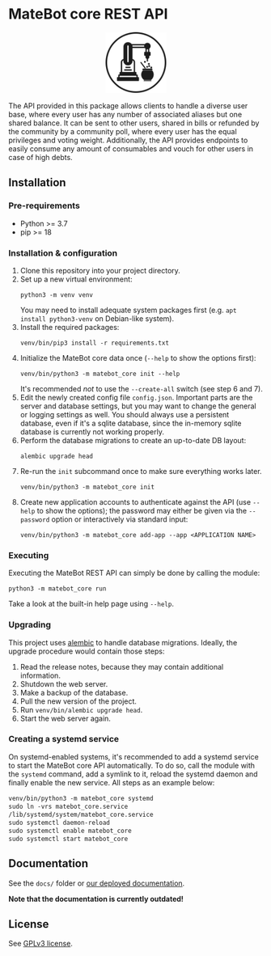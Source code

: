 # MateBot core REST API

<p align="center">
   <img width="120px" src="https://raw.githubusercontent.com/hopfenspace/MateBot/dev/static/img/matebot_alpha_1024.png" alt="MateBot core REST API logo" />
</p>

The API provided in this package allows clients to handle a diverse user base,
where every user has any number of associated aliases but one shared balance.
It can be sent to other users, shared in bills or refunded by the community
by a community poll, where every user has the equal privileges and voting
weight. Additionally, the API provides endpoints to easily consume any
amount of consumables and vouch for other users in case of high debts.

## Installation

### Pre-requirements

- Python >= 3.7
- pip >= 18

### Installation & configuration

1. Clone this repository into your project directory.
2. Set up a new virtual environment:
   ```shell
   python3 -m venv venv
   ```
   You may need to install adequate system packages first
   (e.g. `apt install python3-venv` on Debian-like system).
3. Install the required packages:
   ```shell
   venv/bin/pip3 install -r requirements.txt
   ```
4. Initialize the MateBot core data once (`--help` to show the options first):
   ```shell
   venv/bin/python3 -m matebot_core init --help
   ```
   It's recommended *not* to use the `--create-all` switch (see step 6 and 7).
5. Edit the newly created config file `config.json`. Important parts
   are the server and database settings, but you may want to change
   the general or logging settings as well. You should always use
   a persistent database, even if it's a sqlite database, since the
   in-memory sqlite database is currently not working properly.
6. Perform the database migrations to create an up-to-date DB layout:
   ```shell
   alembic upgrade head
   ```
7. Re-run the `init` subcommand once to make sure everything works later.
   ```shell
   venv/bin/python3 -m matebot_core init
   ```
8. Create new application accounts to authenticate against the API
   (use `--help` to show the options); the password may either be given
   via the `--password` option or interactively via standard input:
   ```shell
   venv/bin/python3 -m matebot_core add-app --app <APPLICATION NAME>
   ```

### Executing

Executing the MateBot REST API can simply be done by calling the module:
```shell
python3 -m matebot_core run
```
Take a look at the built-in help page using `--help`.

### Upgrading

This project uses [alembic](https://alembic.sqlalchemy.org) to handle database
migrations. Ideally, the upgrade procedure would contain those steps:

1. Read the release notes, because they may contain additional information.
2. Shutdown the web server.
3. Make a backup of the database.
4. Pull the new version of the project.
5. Run `venv/bin/alembic upgrade head`.
6. Start the web server again.

### Creating a systemd service

On systemd-enabled systems, it's recommended to add a systemd service to
start the MateBot core API automatically. To do so, call the module with
the `systemd` command, add a symlink to it, reload the systemd daemon
and finally enable the new service. All steps as an example below:

```shell
venv/bin/python3 -m matebot_core systemd
sudo ln -vrs matebot_core.service /lib/systemd/system/matebot_core.service
sudo systemctl daemon-reload
sudo systemctl enable matebot_core
sudo systemctl start matebot_core
```

## Documentation

See the `docs/` folder or [our deployed documentation](https://docs.hopfenspace.org/matebot).

**Note that the documentation is currently outdated!**

## License

See [GPLv3 license](LICENSE).
